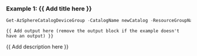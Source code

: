 ### Example 1: {{ Add title here }}
```powershell
Get-AzSphereCatalogDeviceGroup -CatalogName newCatalog -ResourceGroupName "ps1-test"
```

```output
{{ Add output here (remove the output block if the example doesn't have an output) }}
```

{{ Add description here }}
